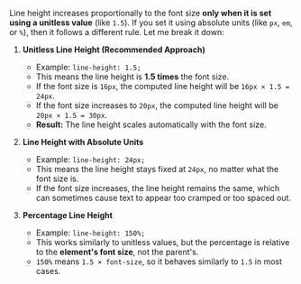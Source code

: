 Line height increases proportionally to the font size **only when it is set using a unitless value** (like `1.5`). If you set it using absolute units (like `px`, `em`, or `%`), then it follows a different rule. Let me break it down:

1. **Unitless Line Height (Recommended Approach)**
    
    - Example: `line-height: 1.5;`
    - This means the line height is **1.5 times** the font size.
    - If the font size is `16px`, the computed line height will be `16px × 1.5 = 24px`.
    - If the font size increases to `20px`, the computed line height will be `20px × 1.5 = 30px`.
    - **Result:** The line height scales automatically with the font size.
2. **Line Height with Absolute Units**
    
    - Example: `line-height: 24px;`
    - This means the line height stays fixed at `24px`, no matter what the font size is.
    - If the font size increases, the line height remains the same, which can sometimes cause text to appear too cramped or too spaced out.
3. **Percentage Line Height**
    
    - Example: `line-height: 150%;`
    - This works similarly to unitless values, but the percentage is relative to the **element's font size**, not the parent's.
    - `150%` means `1.5 × font-size`, so it behaves similarly to `1.5` in most cases.
